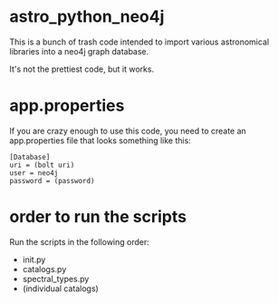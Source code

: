 # astro_python_neo4j

This is a bunch of trash code intended to import various astronomical libraries into a neo4j graph database.

It's not the prettiest code, but it works.

# app.properties

If you are crazy enough to use this code, you need to create an app.properties file that looks something like this:

```
[Database]
uri = (bolt uri)
user = neo4j
password = (password)
```

# order to run the scripts

Run the scripts in the following order:

- init.py
- catalogs.py
- spectral_types.py
- (individual catalogs)
